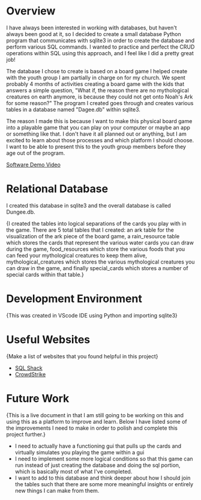 # Overview

<p>I have always been interested in working with databases, but haven't always been good at it, so I decided to create a small database Python program that communicates with sqlite3 in order to create the database and perform various SQL commands. I wanted to practice and perfect the CRUD operations within SQL using this approach, and I feel like I did a pretty great job!</p>

<p>The database I chose to create is based on a board game I helped create with the youth group I am partially in charge on for my church. We spent probably 4 months of activities creating a board game with the kids that answers a simple question, "What if, the reason there are no mythological creatures on earth anymore, is because they could not get onto Noah's Ark for some reason?" The program I created goes through and creates various tables in a database named "Dagee.db" within sqlite3.</p>

The reason I made this is because I want to make this physical board game into a playable game that you can play on your computer or maybe an app or something like that. I don't have it all planned out or anything, but I am excited to learn about those processes and which platform I should choose. I want to be able to present this to the youth group members before they age out of the program.



[Software Demo Video](https://youtu.be/ReDdkR4q5H4)

# Relational Database

I created this database in sqlite3 and the overall database is called Dungee.db.

{I created the tables into logical separations of the cards you play with in the game. There are 5 total tables that I created: an ark table for the visualization of the ark piece of the board game, a rain_resource table which stores the cards that represent the various water cards you can draw during the game, food_resources which store the various foods that you can feed your mythological creatures to keep them alive, mythological_creatures which stores the various mythological creatures you can draw in the game, and finally special_cards which stores a number of special cards within that table.}

# Development Environment

{This was created in VScode IDE using Python and importing sqlite3}


# Useful Websites

{Make a list of websites that you found helpful in this project}

- [SQL Shack](https://www.sqlshack.com/crud-operations-in-sql-server/)
- [CrowdStrike](https://www.crowdstrike.com/cybersecurity-101/observability/crud/)

# Future Work

{This is a live document in that I am still going to be working on this and using this as a platform to improve and learn. Below I have listed some of the improvements I need to make in order to polish and complete this project further.}

- I need to actually have a functioning gui that pulls up the cards and virtually simulates you playing the game within a gui
- I need to implement some more logical conditions so that this game can run instead of just creating the database and doing the sql portion, which is basically most of what I've completed.
- I want to add to this database and think deeper about how I should join the tables such that there are some more meaningful insights or entirely new things I can make from them.